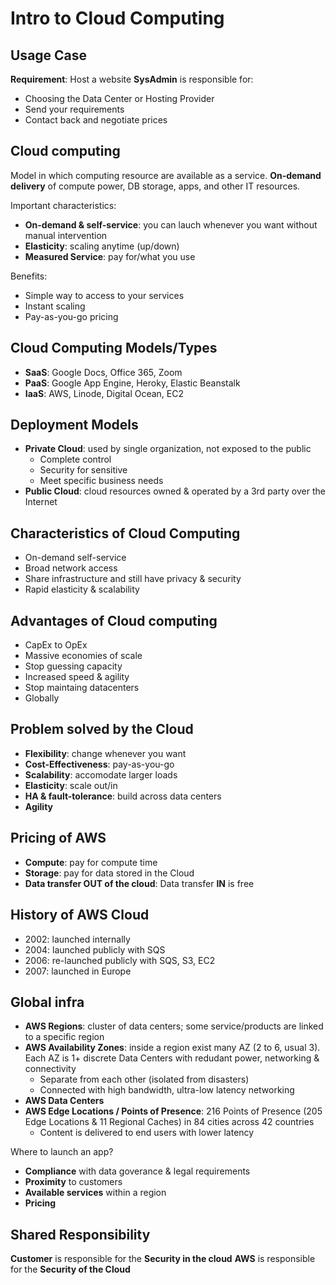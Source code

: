 # Intro to Cloud Computing

## Usage Case
**Requirement**: Host a website
**SysAdmin** is responsible for:
- Choosing the Data Center or Hosting Provider
- Send your requirements
- Contact back and negotiate prices

## Cloud computing
Model in which computing resource are available as a service. **On-demand delivery**
of compute power, DB storage, apps, and other IT resources.

Important characteristics:
- **On-demand & self-service**: you can lauch whenever you want without manual intervention
- **Elasticity**: scaling anytime (up/down)
- **Measured Service**: pay for/what you use

Benefits:
- Simple way to access to your services
- Instant scaling
- Pay-as-you-go pricing



## Cloud Computing Models/Types
- **SaaS**: Google Docs, Office 365, Zoom
- **PaaS**: Google App Engine, Heroky, Elastic Beanstalk
- **IaaS**: AWS, Linode, Digital Ocean, EC2 

## Deployment Models
- **Private Cloud**: used by single organization, not exposed to the public
    - Complete control
    - Security for sensitive
    - Meet specific business needs
- **Public Cloud**: cloud resources owned & operated by a 3rd party over the Internet

## Characteristics of Cloud Computing
- On-demand self-service
- Broad network access
- Share infrastructure and still have privacy & security
- Rapid elasticity & scalability

## Advantages of Cloud computing
- CapEx to OpEx
- Massive economies of scale
- Stop guessing capacity
- Increased speed & agility
- Stop maintaing datacenters
- Globally

## Problem solved by the Cloud
- **Flexibility**: change whenever you want
- **Cost-Effectiveness**: pay-as-you-go
- **Scalability**: accomodate larger loads
- **Elasticity**: scale out/in
- **HA & fault-tolerance**: build across data centers
- **Agility**

## Pricing of AWS
- **Compute**: pay for compute time
- **Storage**: pay for data stored in the Cloud
- **Data transfer OUT of the cloud**: Data transfer **IN** is free

## History of AWS Cloud
- 2002: launched internally
- 2004: launched publicly with SQS
- 2006: re-launched publicly with SQS, S3, EC2
- 2007: launched in Europe

## Global infra
- **AWS Regions**: cluster of data centers; some service/products are linked to
a specific region
- **AWS Availability Zones**: inside a region exist many AZ (2 to 6, usual 3). 
Each AZ is 1+ discrete Data Centers with redudant power, networking & connectivity
    - Separate from each other (isolated from disasters)
    - Connected with high bandwidth, ultra-low latency networking
- **AWS Data Centers**
- **AWS Edge Locations / Points of Presence**: 216 Points of Presence (205 Edge 
Locations & 11 Regional Caches) in 84 cities across 42 countries
    - Content is delivered to end users with lower latency

Where to launch an app?
- **Compliance** with data goverance & legal requirements
- **Proximity** to customers  
- **Available services** within a region
- **Pricing**

## Shared Responsibility
**Customer** is responsible for the **Security in the cloud**
**AWS** is responsible for the **Security of the Cloud**

